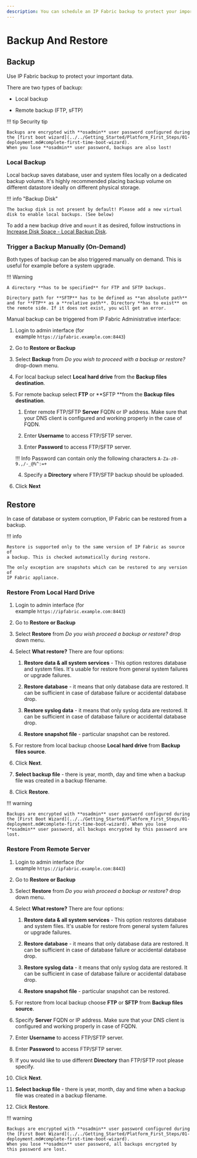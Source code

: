 ```yaml
---
description: You can schedule an IP Fabric backup to protect your important data locally or remotely. You also have the option to restore a previous backup.
---
```


# Backup And Restore

## Backup

Use IP Fabric backup to protect your important data.

There are two types of backup:

-   Local backup

-   Remote backup (FTP, sFTP)

!!! tip Security tip

    Backups are encrypted with **osadmin** user password configured during the [first boot wizard](../../Getting_Started/Platform_First_Steps/01-deployment.md#complete-first-time-boot-wizard).
    When you lose **osadmin** user password, backups are also lost!


### Local Backup

Local backup saves database, user and system files locally on a
dedicated backup volume. It's highly recommended placing backup volume
on different datastore ideally on different physical storage.

!!! info "Backup Disk"

	The backup disk is not present by default! Please add a new virtual disk to enable local backups. (See below)

To add a new backup drive and `mount` it as desired, follow instructions in [Increase Disk Space - Local Backup Disk](../../System_Administration/increase_disk_space.md#local-backup-disk).

### Trigger a Backup Manually (On-Demand)

Both types of backup can be also triggered manually on demand. This is
useful for example before a system upgrade.

!!! Warning

	A directory **has to be specified** for FTP and SFTP backups.

	Directory path for **SFTP** has to be defined as **an absolute path** and for **FTP** as a **relative path**. Directory **has to exist** on the remote side. If it does not exist, you will get an error.

Manual backup can be triggered from IP Fabric Administrative interface:

1.  Login to admin interface (for
    example `https://ipfabric.example.com:8443`)

2.  Go to **Restore or Backup**

3.  Select **Backup** from *Do you wish to proceed with a backup or
    restore?* drop-down menu.

4.  For local backup select **Local hard drive** from the **Backup
    files destination**.

5.  For remote backup select **FTP** or **SFTP **from the **Backup
    files destination**.

    1.  Enter remote FTP/SFTP **Server** FQDN or IP address. Make sure
        that your DNS client is configured and working properly in the
        case of FQDN.

    2.  Enter **Username** to access FTP/SFTP server.

    3.  Enter **Password** to access FTP/SFTP server.
		
	!!! Info
		Password can contain only the following characters `A-Za-z0-9.,/-_@%^:=+`

    4.  Specify a **Directory** where FTP/SFTP backup should be
        uploaded.

6.  Click **Next**


## Restore

In case of database or system corruption, IP Fabric can be restored from
a backup.

!!! info

    Restore is supported only to the same version of IP Fabric as source of
    a backup. This is checked automatically during restore.

    The only exception are snapshots which can be restored to any version of
    IP Fabric appliance.


### Restore From Local Hard Drive

1.  Login to admin interface (for
    example `https://ipfabric.example.com:8443`)

2.  Go to **Restore or Backup**

3.  Select **Restore** from *Do you wish proceed a backup or
    restore?* drop down menu.

4.  Select **What restore?** There are four options:

    1.  **Restore data & all system services** - This option restores
        database and system files. It's usable for restore from general
        system failures or upgrade failures.

    2.  **Restore database** - it means that only database data are
        restored. It can be sufficient in case of database failure or
        accidental database drop.

    3.  **Restore syslog data** - it means that only syslog data are
        restored. It can be sufficient in case of database failure or
        accidental database drop.

    4.  **Restore snapshot file** - particular snapshot can be
        restored.

5.  For restore from local backup choose **Local hard drive** from
    **Backup files source**.

6.  Click **Next**.

7.  **Select backup file** - there is year, month, day and time when a
    backup file was created in a backup filename.

8.  Click **Restore**.


!!! warning

    Backups are encrypted with **osadmin** user password configured during the [First Boot Wizard](../../Getting_Started/Platform_First_Steps/01-deployment.md#complete-first-time-boot-wizard). When you lose **osadmin** user password, all backups encrypted by this password are lost.


### Restore From Remote Server

1.  Login to admin interface (for
    example `https://ipfabric.example.com:8443`)

2.  Go to **Restore or Backup**

3.  Select **Restore** from *Do you wish proceed a backup or
    restore?* drop down menu.

4.  Select **What restore?** There are four options:

    1.  **Restore data & all system services** - This option restores
        database and system files. It's usable for restore from general
        system failures or upgrade failures.

    2.  **Restore database** - it means that only database data are
        restored. It can be sufficient in case of database failure or
        accidental database drop.

    3.  **Restore syslog data** - it means that only syslog data are
        restored. It can be sufficient in case of database failure or
        accidental database drop.

    4.  **Restore snapshot file** - particular snapshot can be
        restored.

5.  For restore from local backup choose **FTP** or **SFTP** from
    **Backup files source**.

6.  Specify **Server** FQDN or IP address. Make sure that your DNS
    client is configured and working properly in case of FQDN.

7.  Enter **Username** to access FTP/SFTP server.

8.  Enter **Password** to access FTP/SFTP server.

9.  If you would like to use different **Directory** than
    FTP/SFTP root please specify.

10. Click **Next**.

11. **Select backup file** - there is year, month, day and time when a
    backup file was created in a backup filename.

12. Click **Restore**.

!!! warning

    Backups are encrypted with **osadmin** user password configured during
    the [First Boot Wizard](../../Getting_Started/Platform_First_Steps/01-deployment.md#complete-first-time-boot-wizard).
    When you lose **osadmin** user password, all backups encrypted by
    this password are lost.

